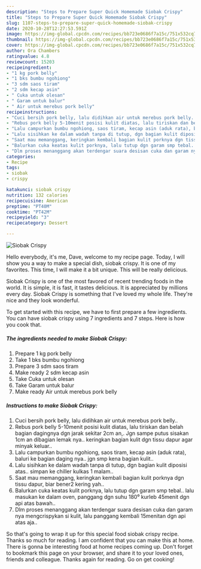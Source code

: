 ```yaml
---
description: "Steps to Prepare Super Quick Homemade Siobak Crispy"
title: "Steps to Prepare Super Quick Homemade Siobak Crispy"
slug: 1107-steps-to-prepare-super-quick-homemade-siobak-crispy
date: 2020-10-28T12:27:53.591Z
image: https://img-global.cpcdn.com/recipes/bb723e0686f7a15c/751x532cq70/siobak-crispy-foto-resep-utama.jpg
thumbnail: https://img-global.cpcdn.com/recipes/bb723e0686f7a15c/751x532cq70/siobak-crispy-foto-resep-utama.jpg
cover: https://img-global.cpcdn.com/recipes/bb723e0686f7a15c/751x532cq70/siobak-crispy-foto-resep-utama.jpg
author: Ora Chambers
ratingvalue: 4.8
reviewcount: 15203
recipeingredient:
- "1 kg pork belly"
- "1 bks bumbu ngohiong"
- "3 sdm saos tiram"
- "2 sdm kecap asin"
- " Cuka untuk olesan"
- " Garam untuk balur"
- " Air untuk merebus pork belly"
recipeinstructions:
- "Cuci bersih pork belly, lalu didihkan air untuk merebus pork belly.."
- "Rebus pork belly 5-10menit posisi kulit diatas, lalu tiriskan dan belah bagian dagingnya dgn jarak sekitar 2cm an,. Jgn sampe putus sisakan 1cm an dibagian lemak nya.. keringkan bagian kulit dgn tissu dapur agar minyak keluar.."
- "Lalu campurkan bumbu ngohiong, saos tiram, kecap asin (aduk rata), baluri ke bagian daging nya.. jgn smp kena bagian kulit.."
- "Lalu sisihkan ke dalam wadah tanpa di tutup, dgn bagian kulit diposisi atas.. simpan ke chiller kulkas 1 malam.."
- "Saat mau memanggang, keringkan kembali bagian kulit porknya dgn tissu dapur, biar bener2 kering yah.."
- "Balurkan cuka keatas kulit porknya, lalu tutup dgn garam smp tebal.. lalu masukan ke dalam oven, panggang dgn suhu 180⁰ kurleb 45menit dgn api atas bawah.."
- "Dlm proses menanggang akan terdengar suara desisan cuka dan garam nya mengcrispykan si kulit, lalu panggang kembali 15menitan dgn api atas aja.."
categories:
- Recipe
tags:
- siobak
- crispy

katakunci: siobak crispy 
nutrition: 132 calories
recipecuisine: American
preptime: "PT40M"
cooktime: "PT42M"
recipeyield: "3"
recipecategory: Dessert

---
```



![Siobak Crispy](https://img-global.cpcdn.com/recipes/bb723e0686f7a15c/751x532cq70/siobak-crispy-foto-resep-utama.jpg)

Hello everybody, it's me, Dave, welcome to my recipe page. Today, I will show you a way to make a special dish, siobak crispy. It is one of my favorites. This time, I will make it a bit unique. This will be really delicious.

Siobak Crispy is one of the most favored of recent trending foods in the world. It is simple, it is fast, it tastes delicious. It is appreciated by millions every day. Siobak Crispy is something that I've loved my whole life. They're nice and they look wonderful.




To get started with this recipe, we have to first prepare a few ingredients. You can have siobak crispy using 7 ingredients and 7 steps. Here is how you cook that.

<!--inarticleads1-->

##### The ingredients needed to make Siobak Crispy:

1. Prepare 1 kg pork belly
1. Take 1 bks bumbu ngohiong
1. Prepare 3 sdm saos tiram
1. Make ready 2 sdm kecap asin
1. Take  Cuka untuk olesan
1. Take  Garam untuk balur
1. Make ready  Air untuk merebus pork belly




<!--inarticleads2-->

##### Instructions to make Siobak Crispy:

1. Cuci bersih pork belly, lalu didihkan air untuk merebus pork belly..
1. Rebus pork belly 5-10menit posisi kulit diatas, lalu tiriskan dan belah bagian dagingnya dgn jarak sekitar 2cm an,. Jgn sampe putus sisakan 1cm an dibagian lemak nya.. keringkan bagian kulit dgn tissu dapur agar minyak keluar..
1. Lalu campurkan bumbu ngohiong, saos tiram, kecap asin (aduk rata), baluri ke bagian daging nya.. jgn smp kena bagian kulit..
1. Lalu sisihkan ke dalam wadah tanpa di tutup, dgn bagian kulit diposisi atas.. simpan ke chiller kulkas 1 malam..
1. Saat mau memanggang, keringkan kembali bagian kulit porknya dgn tissu dapur, biar bener2 kering yah..
1. Balurkan cuka keatas kulit porknya, lalu tutup dgn garam smp tebal.. lalu masukan ke dalam oven, panggang dgn suhu 180⁰ kurleb 45menit dgn api atas bawah..
1. Dlm proses menanggang akan terdengar suara desisan cuka dan garam nya mengcrispykan si kulit, lalu panggang kembali 15menitan dgn api atas aja..




So that's going to wrap it up for this special food siobak crispy recipe. Thanks so much for reading. I am confident that you can make this at home. There is gonna be interesting food at home recipes coming up. Don't forget to bookmark this page on your browser, and share it to your loved ones, friends and colleague. Thanks again for reading. Go on get cooking!

